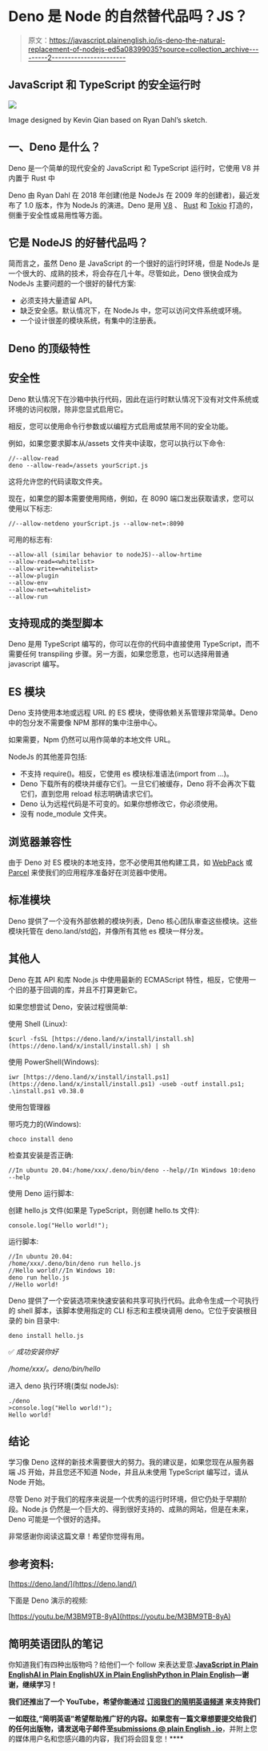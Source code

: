 # Deno 是 Node 的自然替代品吗？JS？

> 原文：<https://javascript.plainenglish.io/is-deno-the-natural-replacement-of-nodejs-ed5a08399035?source=collection_archive---------2----------------------->

## JavaScript 和 TypeScript 的安全运行时

![](img/3365011db510fbbaf44d13e5728a38ce.png)

Image designed by Kevin Qian based on Ryan Dahl’s sketch.

## 一、Deno 是什么？

Deno 是一个简单的现代安全的 JavaScript 和 TypeScript 运行时，它使用 V8 并内置于 Rust 中

Deno 由 Ryan Dahl 在 2018 年创建(他是 NodeJs 在 2009 年的创建者)，最近发布了 1.0 版本，作为 NodeJs 的演进。Deno 是用 [V8](https://v8.dev/) 、 [Rust](https://www.rust-lang.org/) 和 [Tokio](https://docs.rs/tokio/0.2.21/tokio/) 打造的，侧重于安全性或易用性等方面。

## 它是 NodeJS 的好替代品吗？

简而言之，虽然 Deno 是 JavaScript 的一个很好的运行时环境，但是 NodeJs 是一个很大的、成熟的技术，将会存在几十年。尽管如此，Deno 很快会成为 NodeJs 主要问题的一个很好的替代方案:

*   必须支持大量遗留 API。
*   缺乏安全感。默认情况下，在 NodeJs 中，您可以访问文件系统或环境。
*   一个设计很差的模块系统，有集中的注册表。

## Deno 的顶级特性

## 安全性

Deno 默认情况下在沙箱中执行代码，因此在运行时默认情况下没有对文件系统或环境的访问权限，除非您显式启用它。

相反，您可以使用命令行参数或以编程方式启用或禁用不同的安全功能。

例如，如果您要求脚本从/assets 文件夹中读取，您可以执行以下命令:

```
//--allow-read
deno --allow-read=/assets yourScript.js
```

这将允许您的代码读取文件夹。

现在，如果您的脚本需要使用网络，例如，在 8090 端口发出获取请求，您可以使用以下标志:

```
//--allow-netdeno yourScript.js --allow-net=:8090
```

可用的标志有:

```
--allow-all (similar behavior to nodeJS)--allow-hrtime
--allow-read=<whitelist>
--allow-write=<whitelist>
--allow-plugin
--allow-env
--allow-net=<whitelist>
--allow-run
```

## 支持现成的类型脚本

Deno 是用 TypeScript 编写的，你可以在你的代码中直接使用 TypeScript，而不需要任何 transpiling 步骤。另一方面，如果您愿意，也可以选择用普通 javascript 编写。

## ES 模块

Deno 支持使用本地或远程 URL 的 ES 模块，使得依赖关系管理非常简单。Deno 中的包分发不需要像 NPM 那样的集中注册中心。

如果需要，Npm 仍然可以用作简单的本地文件 URL。

NodeJs 的其他差异包括:

*   不支持 require()。相反，它使用 es 模块标准语法(import from …)。
*   Deno 下载所有的模块并缓存它们。一旦它们被缓存，Deno 将不会再次下载它们，直到您用 reload 标志明确请求它们。
*   Deno 认为远程代码是不可变的。如果你想修改它，你必须使用<reload flag="">。</reload>
*   没有 node_module 文件夹。

## 浏览器兼容性

由于 Deno 对 ES 模块的本地支持，您不必使用其他构建工具，如 [WebPack](https://webpack.js.org/) 或 [Parcel](https://parceljs.org/) 来使我们的应用程序准备好在浏览器中使用。

## 标准模块

Deno 提供了一个没有外部依赖的模块列表，Deno 核心团队审查这些模块。这些模块托管在 deno.land/std[的](https://deno.land/std)，并像所有其他 es 模块一样分发。

## 其他人

Deno 在其 API 和库 Node.js 中使用最新的 ECMAScript 特性，相反，它使用一个旧的基于回调的库，并且不打算更新它。

如果您想尝试 Deno，安装过程很简单:

使用 Shell (Linux):

```
$curl -fsSL [https://deno.land/x/install/install.sh](https://deno.land/x/install/install.sh) | sh
```

使用 PowerShell(Windows):

```
iwr [https://deno.land/x/install/install.ps1](https://deno.land/x/install/install.ps1) -useb -outf install.ps1; .\install.ps1 v0.38.0
```

使用包管理器

带巧克力的(Windows):

```
choco install deno
```

检查其安装是否正确:

```
//In ubuntu 20.04:/home/xxx/.deno/bin/deno --help//In Windows 10:deno --help
```

使用 Deno 运行脚本:

创建 hello.js 文件(如果是 TypeScript，则创建 hello.ts 文件):

```
console.log("Hello world!");
```

运行脚本:

```
//In ubuntu 20.04:
/home/xxx/.deno/bin/deno run hello.js
//Hello world!//In Windows 10:
deno run hello.js
//Hello world!
```

Deno 提供了一个安装选项来快速安装和共享可执行代码。此命令生成一个可执行的 shell 脚本，该脚本使用指定的 CLI 标志和主模块调用 deno。它位于安装根目录的 bin 目录中:

```
deno install hello.js
```

✅ *成功安装你好*

*/home/xxx/。deno/bin/hello*

进入 deno 执行环境(类似 nodeJs):

```
./deno
>console.log("Hello world!");
Hello world!
```

## 结论

学习像 Deno 这样的新技术需要很大的努力。我的建议是，如果您现在从服务器端 JS 开始，并且您还不知道 Node，并且从未使用 TypeScript 编写过，请从 Node 开始。

尽管 Deno 对于我们的程序来说是一个优秀的运行时环境，但它仍处于早期阶段。Node.js 仍然是一个巨大的、得到很好支持的、成熟的网站，但是在未来，Deno 可能是一个很好的选择。

非常感谢你阅读这篇文章！希望你觉得有用。

## 参考资料:

[https://deno.land/](https://deno.land/)

下面是 Deno 演示的视频:

[https://youtu.be/M3BM9TB-8yA](https://youtu.be/M3BM9TB-8yA)

## **简明英语团队的笔记**

你知道我们有四种出版物吗？给他们一个 follow 来表达爱意:[**JavaScript in Plain English**](https://medium.com/javascript-in-plain-english)[**AI in Plain English**](https://medium.com/ai-in-plain-english)[**UX in Plain English**](https://medium.com/ux-in-plain-english)[**Python in Plain English**](https://medium.com/python-in-plain-english)**—谢谢，继续学习！**

**我们还推出了一个 YouTube，希望你能通过 [**订阅我们的简明英语频道**](https://www.youtube.com/channel/UCtipWUghju290NWcn8jhyAw) 来支持我们**

**一如既往,“简明英语”希望帮助推广好的内容。如果您有一篇文章想要提交给我们的任何出版物，请发送电子邮件至[**submissions @ plain English . io**](mailto:submissions@plainenglish.io)**，并附上您的媒体用户名和您感兴趣的内容，我们将会回复您！****